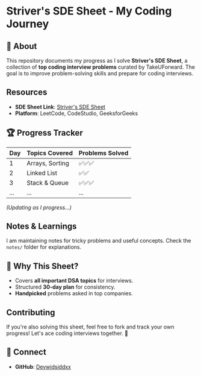 # Striver's SDE Sheet - My Coding Journey 


## 📌 About
This repository documents my progress as I solve **Striver's SDE Sheet**, a collection of **top coding interview problems** curated by TakeUForward. The goal is to improve problem-solving skills and prepare for coding interviews.

##  Resources
- **SDE Sheet Link**: [Striver's SDE Sheet](https://takeuforward.org/interviews/strivers-sde-sheet-top-coding-interview-problems/)
- **Platform**: LeetCode, CodeStudio, GeeksforGeeks

## 🏆 Progress Tracker
| Day | Topics Covered | Problems Solved |
|----|--------------|----------------|
| 1  | Arrays, Sorting | ✅✅✅ |
| 2  | Linked List | ✅✅ |
| 3  | Stack & Queue | ✅✅✅ |
| ... | ... | ... |

_(Updating as I progress...)_

##  Notes & Learnings
I am maintaining notes for tricky problems and useful concepts. Check the `notes/` folder for explanations.

## 🚀 Why This Sheet?
- Covers **all important DSA topics** for interviews.
- Structured **30-day plan** for consistency.
- **Handpicked** problems asked in top companies.

## Contributing
If you're also solving this sheet, feel free to fork and track your own progress! Let's ace coding interviews together. 💪

## 📢 Connect
- **GitHub**: [Devwidsiddxx](#)

